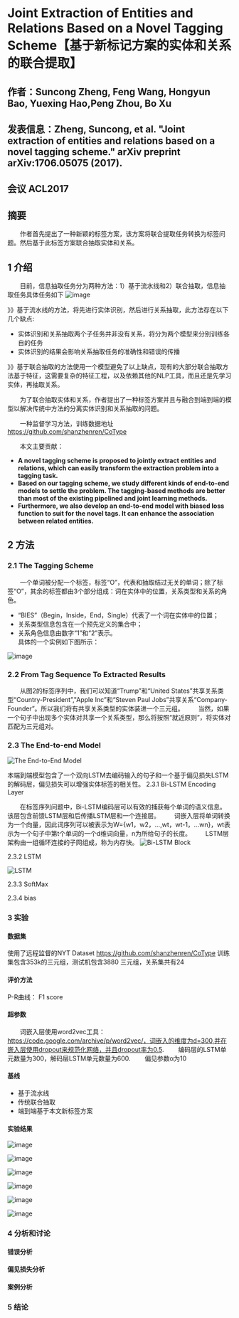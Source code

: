 # Joint Extraction of Entities and Relations Based on a Novel Tagging Scheme【基于新标记方案的实体和关系的联合提取】

## 作者：Suncong Zheng, Feng Wang, Hongyun Bao, Yuexing Hao,Peng Zhou, Bo Xu

## 发表信息：Zheng, Suncong, et al. "Joint extraction of entities and relations based on a novel tagging scheme." arXiv preprint arXiv:1706.05075 (2017).
## 会议 ACL2017



## 摘要
&emsp;&emsp;作者首先提出了一种新颖的标签方案，该方案将联合提取任务转换为标签问题。然后基于此标签方案联合抽取实体和关系。

## 1 介绍
&emsp;&emsp;目前，信息抽取任务分为两种方法：1）基于流水线和2）联合抽取，信息抽取任务具体任务如下
![image](https://user-images.githubusercontent.com/54270073/63266544-b6edea00-c2c2-11e9-8316-589eff731a3b.png)

》》基于流水线的方法，将先进行实体识别，然后进行关系抽取，此方法存在以下几个缺点:

- 实体识别和关系抽取两个子任务并非没有关系，将分为两个模型来分别训练各自的任务
- 实体识别的结果会影响关系抽取任务的准确性和错误的传播

》》基于联合抽取的方法使用一个模型避免了以上缺点，现有的大部分联合抽取方法基于特征，这需要复杂的特征工程，以及依赖其他的NLP工具，而且还是先学习实体，再抽取关系。

&emsp;&emsp;为了联合抽取实体和关系，作者提出了一种标签方案并且与融合到端到端的模型以解决传统中方法的分离实体识别和关系抽取的问题。

&emsp;&emsp;一种监督学习方法，训练数据地址 https://github.com/shanzhenren/CoType 

&emsp;&emsp;本文主要贡献：
- **A novel tagging scheme is proposed to jointly extract entities and relations, which can easily transform the extraction problem into a tagging task.**
- **Based on our tagging scheme, we study different kinds of end-to-end models to settle the problem. The tagging-based methods are better than most of the existing pipelined and joint learning methods.**
- **Furthermore, we also develop an end-to-end model with biased loss function to suit for the novel tags. It can enhance the association between related entities.**

## 2 方法
### 2.1 The Tagging Scheme
&emsp;&emsp;一个单词被分配一个标签，标签“O”，代表和抽取结过无关的单词；除了标签“O”，其余的标签都由3个部分组成：词在实体中的位置，关系类型和关系的角色。
- “BIES”（Begin，Inside，End，Single）代表了一个词在实体中的位置；
- 关系类型信息包含在一个预先定义的集合中；
- 关系角色信息由数字“1”和“2”表示。   
具体的一个实例如下图所示：

![image](https://user-images.githubusercontent.com/54270073/63262516-c5cf9f00-c2b8-11e9-94c4-f32a78dce543.png)
### 2.2 From Tag Sequence To Extracted Results
&emsp;&emsp;从图2的标签序列中，我们可以知道“Trump”和“United States”共享关系类型“Country-President”,"Apple Inc”和“Steven Paul Jobs”共享关系“Company-Founder”。所以我们将有共享关系类型的实体装进一个三元组。
&emsp;&emsp;当然，如果一个句子中出现多个实体对共享一个关系类型，那么将按照“就近原则”，将实体对匹配为三元组对。
### 2.3 The End-to-end Model
![The End-to-End Model](https://user-images.githubusercontent.com/54270073/63311839-06b7ca00-c332-11e9-8a1c-66744da3b3f5.png)

本端到端模型包含了一个双向LSTM去编码输入的句子和一个基于偏见损失LSTM的解码层，偏见损失可以增强实体标签的相关性。
2.3.1 Bi-LSTM Encoding Layer

&emsp;&emsp;在标签序列问题中，Bi-LSTM编码层可以有效的捕获每个单词的语义信息。该层包含前馈LSTM层和后传播LSTM层和一个连接层。
&emsp;&emsp;词嵌入层将单词转换为一个向量，因此词序列可以被表示为W={w1，w2，...,wt，wt-1，...wn}，wt表示为一个句子中第t个单词的一个d维词向量，n为所给句子的长度。
&emsp;&emsp;LSTM层架构由一组循环连接的子网组成，称为内存快。
![Bi-LSTM Block](https://user-images.githubusercontent.com/54270073/63313408-e1798a80-c336-11e9-83cb-763a678588ff.png)

2.3.2 LSTM

![LSTM](https://user-images.githubusercontent.com/54270073/63313562-7ed4be80-c337-11e9-8356-c31f6a5274f7.png)

2.3.3 SoftMax

2.3.4 bias

### 3 实验
#### 数据集
使用了远程监督的NYT Dataset https://github.com/shanzhenren/CoType
训练集包含353k的三元组，测试机包含3880 三元组，关系集共有24

#### 评价方法
P-R曲线：
F1 score

#### 超参数
&emsp;&emsp;词嵌入层使用word2vec工具：https://code.google.com/archive/p/word2vec/，词嵌入的维度为d=300,并在嵌入层使用dropout来规范化网络，并且dropout率为0.5.
&emsp;&emsp;编码层的LSTM单元数量为300，解码层LSTM单元数量为600.
&emsp;&emsp;偏见参数α为10

#### 基线
- 基于流水线
- 传统联合抽取
- 端到端基于本文新标签方案

#### 实验结果
![image](https://user-images.githubusercontent.com/54270073/63332696-a1cc9600-c36a-11e9-9c3f-516e5831bd23.png)

![image](https://user-images.githubusercontent.com/54270073/63340368-700efb80-c379-11e9-9fa8-496a8db8f6de.png)

![image](https://user-images.githubusercontent.com/54270073/63342206-7e5f1680-c37d-11e9-82e5-791bf956f348.png)

![image](https://user-images.githubusercontent.com/54270073/63342237-8cad3280-c37d-11e9-9aa8-acb741cac90b.png)

![image](https://user-images.githubusercontent.com/54270073/63342261-9b93e500-c37d-11e9-9348-c817e880b445.png)

![image](https://user-images.githubusercontent.com/54270073/63342288-ababc480-c37d-11e9-9bee-4802335d8840.png)



### 4 分析和讨论

#### 错误分析

#### 偏见损失分析

#### 案例分析

### 5 结论
